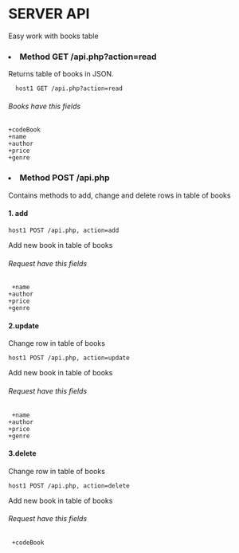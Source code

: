 SERVER API
============
Easy work with books table
### <li>Method GET /api.php?action=read
  Returns table of books in JSON.
````
  host1 GET /api.php?action=read
````
  ###### Books have this fields
  ````
  +codeBook
  +name
  +author
  +price
  +genre
  ````
### <li>Method POST /api.php
  Contains methods to add, change and delete rows in table of books
  #### 1. add
  ````
  host1 POST /api.php, action=add
  ````
  Add new book in table of books
  ###### Request have this fields
  ````
   +name
  +author
  +price
  +genre
  ````
  #### 2.update
  Change row in table of books
  ````
  host1 POST /api.php, action=update
  ````
  Add new book in table of books
  ###### Request have this fields
  ````
   +name
  +author
  +price
  +genre
  ````
  #### 3.delete
  Change row in table of books
  ````
  host1 POST /api.php, action=delete
  ````
  Add new book in table of books
  ###### Request have this fields
  ````
   +codeBook
  ````
  
